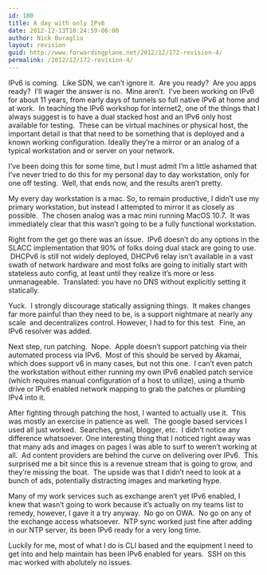 ```yaml
---
id: 180
title: A day with only IPv6
date: 2012-12-13T10:24:59-06:00
author: Nick Buraglio
layout: revision
guid: http://www.forwardingplane.net/2012/12/172-revision-4/
permalink: /2012/12/172-revision-4/
---
```

IPv6 is coming.  Like SDN, we can&#8217;t ignore it.  Are you ready?  Are you apps ready?  I&#8217;ll wager the answer is no.  Mine aren&#8217;t.  I&#8217;ve been working on IPv6 for about 11 years, from early days of tunnels so full native IPv6 at home and at work.  In teaching the IPv6 workshop for internet2, one of the things that I always suggest is to have a dual stacked host and an IPv6 only host available for testing.  These can be virtual machines or physical host, the important detail is that that need to be something that is deployed and a known working configuration. Ideally they&#8217;re a mirror or an analog of a typical workstation and or server on your network.

I&#8217;ve been doing this for some time, but I must admit I&#8217;m a little ashamed that I&#8217;ve never tried to do this for my personal day to day workstation, only for one off testing.  Well, that ends now, and the results aren&#8217;t pretty.

My every day workstation is a mac. So, to remain productive, I didn&#8217;t use my primary workstation, but instead I attempted to mirror it as closely as possible.  The chosen analog was a mac mini running MacOS 10.7.  It was immediately clear that this wasn&#8217;t going to be a fully functional workstation.

Right from the get go there was an issue.  IPv6 doesn&#8217;t do any options in the SLACC implementation that 90% of folks doing dual stack are going to use.  DHCPv6 is still not widely deployed, DHCPv6 relay isn&#8217;t available in a vast swath of network hardware and most folks are going to initially start with stateless auto config, at least until they realize it&#8217;s more or less unmanageable.  Translated: you have no DNS without explicitly setting it statically.

Yuck.  I strongly discourage statically assigning things.  It makes changes far more painful than they need to be, is a support nightmare at nearly any scale  and decentralizes control. However, I had to for this test.  Fine, an IPv6 resolver was added.

Next step, run patching.  Nope.  Apple doesn&#8217;t support patching via their automated process via IPv6.  Most of this should be served by Akamai, which does support v6 in many cases, but not this one.  I can&#8217;t even patch the workstation without either running my own IPv6 enabled patch service (which requires manual configuration of a host to utilize), using a thumb drive or IPv6 enabled network mapping to grab the patches or plumbing IPv4 into it.

After fighting through patching the host, I wanted to actually use it.  This was mostly an exercise in patience as well.  The google based services I used all just worked.  Searches, gmail, blogger, etc.  I didn&#8217;t notice any difference whatsoever. One interesting thing that I noticed right away was that many ads and images on pages I was able to surf to weren&#8217;t working at all.  Ad content providers are behind the curve on delivering over IPv6.  This surprised me a bit since this is a revenue stream that is going to grow, and they&#8217;re missing the boat.  The upside was that I didn&#8217;t need to look at a bunch of ads, potentially distracting images and marketing hype.

Many of my work services such as exchange aren&#8217;t yet IPv6 enabled, I knew that wasn&#8217;t going to work because it&#8217;s actually on my teams list to remedy, however, I gave it a try anyway.  No go on OWA.  No go on any of the exchange access whatsoever.  NTP sync worked just fine after adding in our NTP server, its been IPv6 ready for a very long time.

Luckily for me, most of what I do is CLI based and the equipment I need to get into and help maintain has been IPv6 enabled for years.  SSH on this mac worked with abolutely no issues.